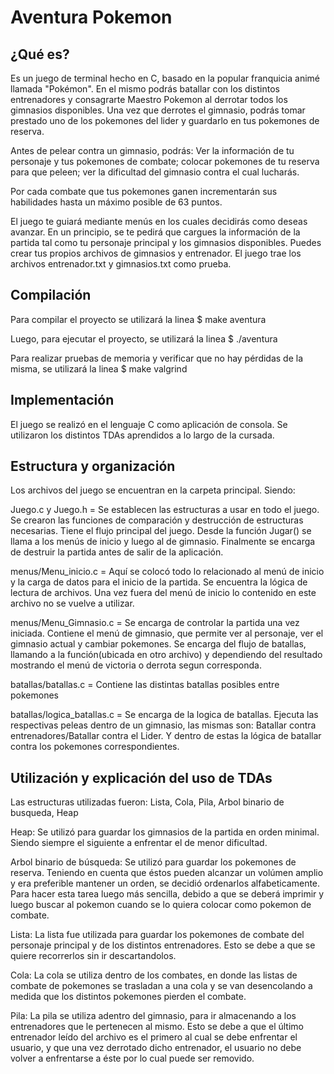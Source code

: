 # Aventura Pokemon

## ¿Qué es?

Es un juego de terminal hecho en C, basado en la popular franquicia animé llamada "Pokémon". En el mismo podrás batallar con los distintos entrenadores y consagrarte Maestro Pokemon al derrotar todos los gimnasios disponibles. Una vez que derrotes el gimnasio, podrás tomar prestado uno de los pokemones del lider y guardarlo en tus pokemones de reserva.

Antes de pelear contra un gimnasio, podrás:
Ver la información de tu personaje y tus pokemones de combate;
colocar pokemones de tu reserva para que peleen;
ver la dificultad del gimnasio contra el cual lucharás.

Por cada combate que tus pokemones ganen incrementarán sus habilidades hasta un máximo posible de 63 puntos.

El juego te guiará mediante menús en los cuales decidirás como deseas avanzar. En un principio, se te pedirá que cargues la información de la partida tal como tu personaje principal y los gimnasios disponibles.
Puedes crear tus propios archivos de gimnasios y entrenador. El juego trae los archivos entrenador.txt y gimnasios.txt como prueba.

## Compilación

Para compilar el proyecto se utilizará la linea
$ make aventura

Luego, para ejecutar el proyecto, se utilizará la linea
$ ./aventura

Para realizar pruebas de memoria y verificar que no hay pérdidas de la misma, se utilizará la linea
$ make valgrind

## Implementación

El juego se realizó en el lenguaje C como aplicación de consola. Se utilizaron los distintos TDAs aprendidos a lo largo de la cursada.

## Estructura y organización

Los archivos del juego se encuentran en la carpeta principal. Siendo:

Juego.c y Juego.h = Se establecen las estructuras a usar en todo el juego. Se crearon las funciones de comparación y destrucción de estructuras necesarias. Tiene el flujo principal del juego. Desde la función Jugar() se llama a los menús de inicio y luego al de gimnasio. Finalmente se encarga de destruir la partida antes de salir de la aplicación.

menus/Menu_inicio.c = Aquí se colocó todo lo relacionado al menú de inicio y la carga de datos para el inicio de la partida. Se encuentra la lógica de lectura de archivos. Una vez fuera del menú de inicio lo contenido en este archivo no se vuelve a utilizar.

menus/Menu_Gimnasio.c = Se encarga de controlar la partida una vez iniciada. Contiene el menú de gimnasio, que permite ver al personaje, ver el gimnasio actual y cambiar pokemones. Se encarga del flujo de batallas, llamando a la función(ubicada en otro archivo) y dependiendo del resultado mostrando el menú de victoria o derrota segun corresponda.

batallas/batallas.c = Contiene las distintas batallas posibles entre pokemones

batallas/logica_batallas.c = Se encarga de la logica de batallas. Ejecuta las respectivas peleas dentro de un gimnasio, las mismas son: Batallar contra entrenadores/Batallar contra el Lider. Y dentro de estas la lógica de batallar contra los pokemones correspondientes.

## Utilización y explicación del uso de TDAs

Las estructuras utilizadas fueron: Lista, Cola, Pila, Arbol binario de busqueda, Heap

Heap: Se utilizó para guardar los gimnasios de la partida en orden minimal. Siendo siempre el siguiente a enfrentar el de menor dificultad.

Arbol binario de búsqueda: Se utilizó para guardar los pokemones de reserva. Teniendo en cuenta que éstos pueden alcanzar un volúmen amplio y era preferible mantener un orden, se decidió ordenarlos alfabeticamente. Para hacer esta tarea luego más sencilla, debido a que se deberá imprimir y luego buscar al pokemon cuando se lo quiera colocar como pokemon de combate.

Lista: La lista fue utilizada para guardar los pokemones de combate del personaje principal y de los distintos entrenadores. Esto se debe a que se quiere recorrerlos sin ir descartandolos.

Cola: La cola se utiliza dentro de los combates, en donde las listas de combate de pokemones se trasladan a una cola y se van desencolando a medida que los distintos pokemones pierden el combate.

Pila: La pila se utiliza adentro del gimnasio, para ir almacenando a los entrenadores que le pertenecen al mismo. Esto se debe a que el último entrenador leído del archivo es el primero al cual se debe enfrentar el usuario, y que una vez derrotado dicho entrenador, el usuario no debe volver a enfrentarse a éste por lo cual puede ser removido.
